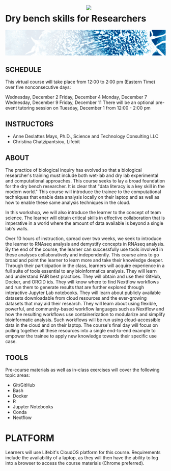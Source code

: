 <p align="center">
  <img src="https://static.wixstatic.com/media/b34882_b300f090387248599125482b6750206c.jpg"  width="250" align="right" >
</p>


# Dry bench skills for Researchers

![](assets/header.png)

## SCHEDULE
This virtual course will take place from 12:00 to 2:00 pm (Eastern Time) over five nonconsecutive days:

Wednesday, December 2
Friday, December 4
Monday, December 7
Wednesday, December 9
Friday, December 11
There will be an optional pre-event tutoring session on Tuesday, December 1 from 12:00 - 2:00 pm

## INSTRUCTORS
- Anne Deslattes Mays, Ph.D., Science and Technology Consulting LLC
- Christina Chatzipantsiou, Lifebit

## ABOUT
The practice of biological inquiry has evolved so that a biological researcher's training must include both wet-lab and dry lab experimental and computational approaches. This course seeks to lay a broad foundation for the dry bench researcher. It is clear that "data literacy is a key skill in the modern world." This course will introduce the trainee to the computational techniques that enable data analysis locally on their laptop and as well as how to enable these same analysis techniques in the cloud.

In this workshop, we will also introduce the learner to the concept of team science. The learner will obtain critical skills in effective collaboration that is imperative in a world where the amount of data available is beyond a single lab's walls.

Over 10 hours of instruction, spread over two weeks, we seek to introduce the learner to RNAseq analysis and demystify concepts in RNAseq analysis. By the end of the course, the learner can successfully use tools involved in these analyses collaboratively and independently. This course aims to go broad and point the learner to learn more and take their knowledge deeper. Through their participation in the class, learners will acquire experience in a full suite of tools essential to any bioinformatics analysis. They will learn and understand FAIR best practices. They will obtain and use their GitHub, Docker, and ORCID ids. They will know where to find Nextflow workflows and run them to generate results that are further explored through interactive Jupyter Lab notebooks. They will learn about publicly available datasets downloadable from cloud resources and the ever-growing datasets that may aid their research. They will learn about using flexible, powerful, and community-based workflow languages such as Nextflow and how the resulting  workflows use containerization to modularize and simplify bioinformatic analysis. Such workflows will be run using cloud-accessible data in the cloud and on their laptop. The course's final day will focus on pulling together all these resources into a single end-to-end example to empower the trainee to apply new knowledge towards their specific use case.

## TOOLS

Pre-course materials as well as in-class exercises will cover the following topic areas:

- Git/GitHub
- Bash
- Docker
- R
- Jupyter Notebooks
- Conda
- Nextflow

# PLATFORM

Learners will use Lifebit's CloudOS platform for this course. Requirements include the availability of a laptop, as they will then have the ability to log into a browser to access the course materials (Chrome preferred).
